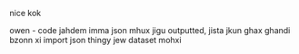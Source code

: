 nice kok

owen - code jahdem imma json mhux jigu outputted, jista jkun ghax ghandi bzonn xi import json thingy 
jew dataset mohxi 
